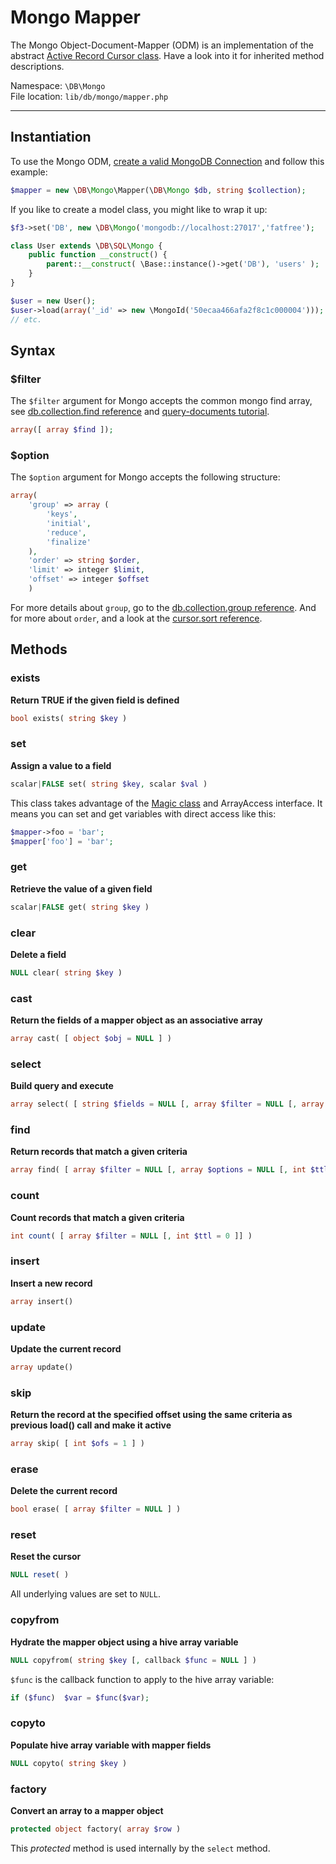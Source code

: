 # Mongo Mapper

The Mongo Object-Document-Mapper (ODM) is an implementation of the abstract [Active Record Cursor class](cursor). Have a look into it for inherited method descriptions.

Namespace: `\DB\Mongo` <br>
File location: `lib/db/mongo/mapper.php`

---

## Instantiation

To use the Mongo ODM, [create a valid MongoDB Connection](mongo#constructor) and follow this example:

```php
$mapper = new \DB\Mongo\Mapper(\DB\Mongo $db, string $collection);
```

If you like to create a model class, you might like to wrap it up:

```php
$f3->set('DB', new \DB\Mongo('mongodb://localhost:27017','fatfree');

class User extends \DB\SQL\Mongo {
    public function __construct() {
        parent::__construct( \Base::instance()->get('DB'), 'users' );
    }
}

$user = new User();
$user->load(array('_id' => new \MongoId('50ecaa466afa2f8c1c000004')));
// etc.
```

## Syntax

### $filter

The `$filter` argument for Mongo accepts the common mongo find array,
see [db.collection.find reference](http://docs.mongodb.org/manual/reference/method/db.collection.find/)
and [query-documents tutorial](http://docs.mongodb.org/manual/tutorial/query-documents/).

```php
array([ array $find ]);
```

### $option

The `$option` argument for Mongo accepts the following structure:

```php
array(
    'group' => array (
        'keys',
        'initial',
        'reduce',
        'finalize'
    ),
    'order' => string $order,
    'limit' => integer $limit,
    'offset' => integer $offset
    )
```

For more details about `group`, go to the [db.collection.group reference](http://docs.mongodb.org/manual/reference/method/db.collection.group/).
And for more about `order`, and a look at the [cursor.sort reference](http://docs.mongodb.org/manual/reference/method/cursor.sort/).


## Methods

### exists

**Return TRUE if the given field is defined**

```php
bool exists( string $key )
```

### set

**Assign a value to a field**

```php
scalar|FALSE set( string $key, scalar $val )
```

This class takes advantage of the [Magic class](magic "A PHP magic wrapper") and ArrayAccess interface.
It means you can set and get variables with direct access like this:

```php
$mapper->foo = 'bar';
$mapper['foo'] = 'bar';
```

### get

**Retrieve the value of a given field**

```php
scalar|FALSE get( string $key )
```

### clear

**Delete a field**

```php
NULL clear( string $key )
```

### cast

**Return the fields of a mapper object as an associative array**

```php
array cast( [ object $obj = NULL ] )
```

### select

**Build query and execute**

```php
array select( [ string $fields = NULL [, array $filter = NULL [, array $options = NULL [, int $ttl = 0 ]]]] )
```

### find

**Return records that match a given criteria**

```php
array find( [ array $filter = NULL [, array $options = NULL [, int $ttl = 0 ]]] )
```

### count

**Count records that match a given criteria**

```php
int count( [ array $filter = NULL [, int $ttl = 0 ]] )
```

### insert
**Insert a new record**

```php
array insert()
```

### update
**Update the current record**

```php
array update()
```

### skip
**Return the record at the specified offset using the same criteria as previous load() call and make it active**

```php
array skip( [ int $ofs = 1 ] )
```

### erase
**Delete the current record**

```php
bool erase( [ array $filter = NULL ] )
```

### reset
**Reset the cursor**

```php
NULL reset( )
```
All underlying values are set to `NULL`.

### copyfrom
**Hydrate the mapper object using a hive array variable**

```php
NULL copyfrom( string $key [, callback $func = NULL ] )
```

`$func` is the callback function to apply to the hive array variable:

```php
if ($func)  $var = $func($var);
```

### copyto
**Populate hive array variable with mapper fields**

```php
NULL copyto( string $key )
```

### factory
**Convert an array to a mapper object**

```php
protected object factory( array $row )
```

This _protected_ method is used internally by the `select` method.
